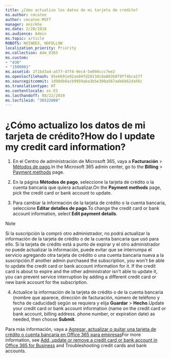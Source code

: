 ```yaml
---
title: ¿Cómo actualizo los datos de mi tarjeta de crédito?
ms.author: cmcatee
author: cmcatee-MSFT
manager: mnirkhe
ms.date: 2/20/2018
ms.audience: Admin
ms.topic: article
ROBOTS: NOINDEX, NOFOLLOW
localization_priority: Priority
ms.collection: Adm_O365
ms.custom:
- "430"
- "1500001"
ms.assetid: 2f1bd3a4-a577-47f4-9ec4-5e094ccc7ee2
ms.openlocfilehash: 85e6691e02ae04fd2813dc8a883b879ff4bca1ff
ms.sourcegitcommit: 1d98db8acb9959aba3b5e308a567ade6b62da56c
ms.translationtype: HT
ms.contentlocale: es-ES
ms.lasthandoff: 08/22/2019
ms.locfileid: "36522808"
---
```

# <a name="how-do-i-update-my-credit-card-information"></a><span data-ttu-id="35f91-102">¿Cómo actualizo los datos de mi tarjeta de crédito?</span><span class="sxs-lookup"><span data-stu-id="35f91-102">How do I update my credit card information?</span></span>

1. <span data-ttu-id="35f91-103">En el Centro de administración de Microsoft 365, vaya a **Facturación** \> [Métodos de pago](https://go.microsoft.com/fwlink/p/?linkid=842054).</span><span class="sxs-lookup"><span data-stu-id="35f91-103">In the Microsoft 365 admin center, go to the **Billing** \> [Payment methods](https://go.microsoft.com/fwlink/p/?linkid=842054) page.</span></span>

2. <span data-ttu-id="35f91-104">En la página **Métodos de pago**, seleccione la tarjeta de crédito o la cuenta bancaria que quiera actualizar.</span><span class="sxs-lookup"><span data-stu-id="35f91-104">On the **Payment methods** page, pick the credit card or bank account to update.</span></span>

3. <span data-ttu-id="35f91-105">Para cambiar la información de la tarjeta de crédito o la cuenta bancaria, seleccione **Editar detalles de pago**.</span><span class="sxs-lookup"><span data-stu-id="35f91-105">To change the credit card or bank account information, select **Edit payment details**.</span></span>

> [!NOTE]
> <span data-ttu-id="35f91-p101">Si la suscripción la compró otro administrador, no podrá actualizar la información de la tarjeta de crédito o de la cuenta bancaria que usó para ello. Si la tarjeta de crédito está a punto de expirar y el otro administrador no puede actualizar la información, puede evitar que se interrumpa el servicio agregando otra tarjeta de crédito o una cuenta bancaria nueva a la suscripción.</span><span class="sxs-lookup"><span data-stu-id="35f91-p101">If another admin purchased the subscription, you won't be able to update the credit card or bank account information for it. If the credit card is about to expire and the other administrator isn't able to update it, you can prevent service interruption by adding a different credit card or new bank account for the subscription.</span></span>

4. <span data-ttu-id="35f91-108">Actualice la información de la tarjeta de crédito o de la cuenta bancaria (nombre que aparece, dirección de facturación, número de teléfono y fecha de caducidad) según se requiera y elija **Guardar** > **Hecho**.</span><span class="sxs-lookup"><span data-stu-id="35f91-108">Update your credit card or bank account information (name on the credit card or bank account, billing address. phone number, or expiration date) as needed, then choose **Submit**.</span></span>

<span data-ttu-id="35f91-109">Para más información, vaya a [Agregar, actualizar o quitar una tarjeta de crédito o cuenta bancaria en Office 365 para empresas](https://docs.microsoft.com/office365/admin/subscriptions-and-billing/add-update-or-remove-credit-card-or-bank-account)</span><span class="sxs-lookup"><span data-stu-id="35f91-109">For more information, see [Add, update or remove a credit card or bank account in Office 365 for Business](https://docs.microsoft.com/office365/admin/subscriptions-and-billing/add-update-or-remove-credit-card-or-bank-account) and Troubleshooting credit cards and bank accounts.</span></span>